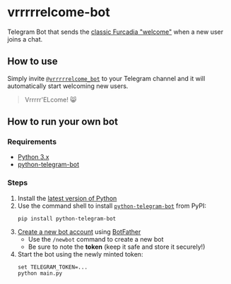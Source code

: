 # vrrrrrelcome-bot

Telegram Bot that sends the [classic Furcadia "welcome"](https://youtu.be/TrR9YKOeZA0) when a new user joins a chat.

## How to use

Simply invite [`@vrrrrrelcome_bot`](https://t.me/vrrrrrelcome_bot) to your Telegram channel and it will automatically start welcoming new users.

> Vrrrrr'ELcome! 😸

## How to run your own bot

### Requirements
- [Python 3.x](https://www.python.org/)
- [python-telegram-bot](https://python-telegram-bot.org/)

### Steps

1. Install the [latest version of Python](https://www.python.org/downloads/)
2. Use the command shell to install [`python-telegram-bot`](https://pypi.org/project/python-telegram-bot/) from PyPI:
   ```
   pip install python-telegram-bot
   ```
3. [Create a new bot account](https://core.telegram.org/bots#creating-a-new-bot) using [BotFather](https://t.me/botfather)
   - Use the `/newbot` command to create a new bot
   - Be sure to note the **token** (keep it safe and store it securely!)
4. Start the bot using the newly minted token:
   ```
   set TELEGRAM_TOKEN=...
   python main.py
   ```